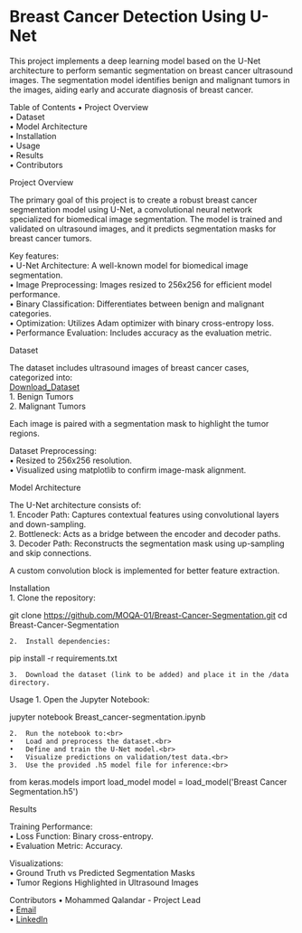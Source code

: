 # Breast Cancer Detection Using U-Net

This project implements a deep learning model based on the U-Net architecture to perform semantic segmentation on breast cancer ultrasound images. The segmentation model identifies benign and malignant tumors in the images, aiding early and accurate diagnosis of breast cancer.

Table of Contents
	•	Project Overview<br>
	•	Dataset<br>
	•	Model Architecture<br>
	•	Installation<br>
	•	Usage<br>
	•	Results<br>
	•	Contributors<br>

Project Overview

The primary goal of this project is to create a robust breast cancer segmentation model using U-Net, a convolutional neural network specialized for biomedical image segmentation. The model is trained and validated on ultrasound images, and it predicts segmentation masks for breast cancer tumors.

Key features:<br>
	•	U-Net Architecture: A well-known model for biomedical image segmentation.<br>
	•	Image Preprocessing: Images resized to 256x256 for efficient model performance.<br>
	•	Binary Classification: Differentiates between benign and malignant categories.<br>
	•	Optimization: Utilizes Adam optimizer with binary cross-entropy loss.<br>
	•	Performance Evaluation: Includes accuracy as the evaluation metric.<br>

Dataset

The dataset includes ultrasound images of breast cancer cases, categorized into:<br>
[Download_Dataset](https://www.kaggle.com/datasets/moqa01/dataset-busi-with-gt)<br>
	1.	Benign Tumors<br>
	2.	Malignant Tumors<br>

Each image is paired with a segmentation mask to highlight the tumor regions.<br>

Dataset Preprocessing:<br>
	•	Resized to 256x256 resolution.<br>
	•	Visualized using matplotlib to confirm image-mask alignment.<br>

Model Architecture<br>

The U-Net architecture consists of:<br>
	1.	Encoder Path: Captures contextual features using convolutional layers and down-sampling.<br>
	2.	Bottleneck: Acts as a bridge between the encoder and decoder paths.<br>
	3.	Decoder Path: Reconstructs the segmentation mask using up-sampling and skip connections.<br>

A custom convolution block is implemented for better feature extraction.<br>

Installation<br>
	1.	Clone the repository:<br>

git clone https://github.com/MOQA-01/Breast-Cancer-Segmentation.git
cd Breast-Cancer-Segmentation


	2.	Install dependencies:

pip install -r requirements.txt


	3.	Download the dataset (link to be added) and place it in the /data directory.

Usage
	1.	Open the Jupyter Notebook:

jupyter notebook Breast_cancer-segmentation.ipynb


	2.	Run the notebook to:<br>
	•	Load and preprocess the dataset.<br>
	•	Define and train the U-Net model.<br>
	•	Visualize predictions on validation/test data.<br>
	3.	Use the provided .h5 model file for inference:<br>

from keras.models import load_model
model = load_model('Breast Cancer Segmentation.h5')

Results

Training Performance:<br>
	•	Loss Function: Binary cross-entropy.<br>
	•	Evaluation Metric: Accuracy.<br>

Visualizations:<br>
	•	Ground Truth vs Predicted Segmentation Masks<br>
	•	Tumor Regions Highlighted in Ultrasound Images<br>

Contributors
	•	Mohammed Qalandar - Project Lead<br>
	•	[Email](moqa-is@outlook.com)<br>
 	•	[LinkedIn](https://www.linkedin.com/in/mohammed-qalandar-shah-quazi-b59428259/)
 

